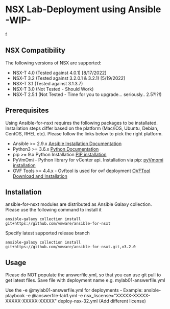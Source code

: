 # NSX Lab-Deployment using Ansible -WIP-
f
## NSX Compatibility
The following versions of NSX are supported:

* NSX-T 4.0 (Tested against 4.0.1) [8/17/2022]
* NSX-T 3.2 (Tested against 3.2.0.1 & 3.2.1) [5/19/2022]
* NSX-T 3.1 (Tested against 3.1.3.7)
* NSX-T 3.0 (Not Tested - Should Work)
* NSX-T 2.5.1 (Not Tested - Time for you to upgrade... seriously.. 2.5?!?!) 

## Prerequisites

Using Ansible-for-nsxt requires the following packages to be installated. Installation steps differ based on the platform (Mac/iOS, Ubuntu, Debian, CentOS, RHEL etc). Please follow the links below to pick the right platform.

* Ansible >= 2.9.x [Ansible Installation Documentation](https://docs.ansible.com/ansible/latest/installation_guide/intro_installation.html)
* Python3 >= 3.6.x [Python Documentation](https://www.python.org/downloads/)
* pip >= 9.x Python Installation [PIP installation](https://pip.pypa.io/en/stable/installing/)
* PyVmOmi - Python library for vCenter api. Installation via pip: [pyVmomi installation](https://pypi.org/project/pyvmomi/)
* OVF Tools >= 4.4.x - Ovftool is used for ovf deployment [OVFTool Download and Installation](https://code.vmware.com/web/tool/4.4.0/ovf)

## Installation

ansible-for-nsxt modules are distributed as Ansible Galaxy collection. Please use the following command to install it

```
ansible-galaxy collection install git+https://github.com/vmware/ansible-for-nsxt
```

Specify latest supported release branch

```
ansible-galaxy collection install git+https://github.com/vmware/ansible-for-nsxt.git,v3.2.0
```
## Usage

Please do NOT populate the answerfile.yml, so that you can use git pull to get latest files.   Save file with deployment name e.g. mylab01-answerfile.yml

Use the -e @mylab01-answerfile.yml for deployments - 
Example: ansible-playbook -e @answerfile-lab1.yml -e nsx_liscense="XXXXX-XXXXX-XXXXX-XXXXX-XXXXX" deploy-nsx-32.yml  (Add different license)
